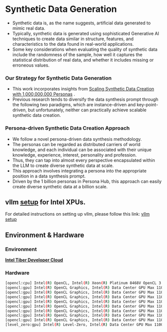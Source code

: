 # Synthetic Data Generation
- Synthetic data is, as the name suggests, artificial data generated to mimic real data.
- Typically, synthetic data is generated using sophisticated Generative AI techniques to create data similar in structure, features, and characteristics to the data found in real-world applications.
- Some key considerations when evaluating the quality of synthetic data include the randomness of the sample, how well it captures the statistical distribution of real data, and whether it includes missing or erroneous values.

### Our Strategy for Synthetic Data Generation
- This work incorporates insights from [Scaling Synthetic Data Creation with 1,000,000,000 Personas](https://arxiv.org/pdf/2406.20094) .
- Previous research tends to diversify the data synthesis prompt through the following two paradigms, which are instance-driven and key-point-driven, but unfortunately, neither can practically achieve scalable synthetic data creation.

### Persona-driven Synthetic Data Creation Approach
- We follow a novel persona-driven data synthesis methodology.
- The personas can be regarded as distributed carriers of
world knowledge, and each individual can be associated with their unique knowledge, experience,
interest, personality and profession.
- Thus, they can tap into almost every perspective encapsulated
within the LLM to create diverse synthetic data at scale.
- This approach involves integrating a persona into the appropriate position in a data synthesis prompt. 
- Driven by the 1 billion personas in Persona Hub, this approach can easily create
diverse synthetic data at a billion scale.

## vllm [setup](./vllm-setup/) for Intel XPUs. 
For detailed instructions on setting up vllm, please follow this link: [vllm setup](./vllm-setup/)

## Environment & Hardware
  
### Environment
  [**Intel Tiber Developer Cloud**](https://console.cloud.intel.com)
  
### Hardware


  ```bash
[opencl:cpu] Intel(R) OpenCL, Intel(R) Xeon(R) Platinum 8468V OpenCL 3.0 (Build 0) [2024.18.7.0.11_160000]
[opencl:gpu] Intel(R) OpenCL Graphics, Intel(R) Data Center GPU Max 1100 OpenCL 3.0 NEO  [23.35.27191.42]
[opencl:gpu] Intel(R) OpenCL Graphics, Intel(R) Data Center GPU Max 1100 OpenCL 3.0 NEO  [23.35.27191.42]
[opencl:gpu] Intel(R) OpenCL Graphics, Intel(R) Data Center GPU Max 1100 OpenCL 3.0 NEO  [23.35.27191.42]
[opencl:gpu] Intel(R) OpenCL Graphics, Intel(R) Data Center GPU Max 1100 OpenCL 3.0 NEO  [23.35.27191.42]
[opencl:gpu] Intel(R) OpenCL Graphics, Intel(R) Data Center GPU Max 1100 OpenCL 3.0 NEO  [23.35.27191.42]
[opencl:gpu] Intel(R) OpenCL Graphics, Intel(R) Data Center GPU Max 1100 OpenCL 3.0 NEO  [23.35.27191.42]
[opencl:gpu] Intel(R) OpenCL Graphics, Intel(R) Data Center GPU Max 1100 OpenCL 3.0 NEO  [23.35.27191.42]
[opencl:gpu] Intel(R) OpenCL Graphics, Intel(R) Data Center GPU Max 1100 OpenCL 3.0 NEO  [23.35.27191.42]
[level_zero:gpu] Intel(R) Level-Zero, Intel(R) Data Center GPU Max 1100 1.3 [1.3.27191]

```
  

